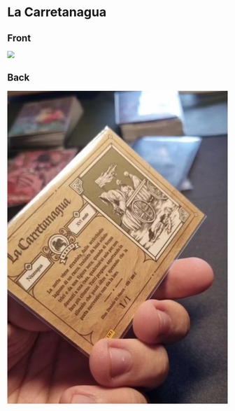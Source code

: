 # La Carretanagua
 ## Front
 ![](../images/lacarretanagua-front.jpg)
 ## Back
 ![](../images/lacarretanagua-back.jpg)